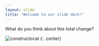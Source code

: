 ```yaml
---
layout: slide
title: "Welcome to our slide deck!"
---
```


What do you think about this total change?


![constructocat](https://octodex.github.com/images/constructocat2.jpg)
{: .center}
